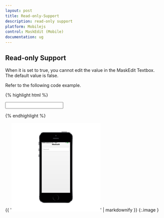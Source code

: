 ```yaml
---
layout: post
title: Read-only-Support
description: read-only support
platform: Mobilejs
control: MaskEdit (Mobile)
documentation: ug
---
```


## Read-only Support

When it is set to true, you cannot edit the value in the MaskEdit Textbox. The default value is false.

Refer to the following code example.

{% highlight html %}

<input id="textbox_sample" data-role="ejmmaskedit" data-ej-watermarktext="Maskedit" data-ej-mask=" +1 (999) 999-9999" data-ej-readonly="true" />



{% endhighlight %}



{{ '![D:/Final Doc/mockup/IMG_0524_iphone5s_spacegrey_portrait.png](Read-only-Support_images/Read-only-Support_img1.png)' | markdownify }}
{:.image }


